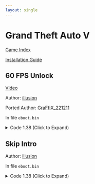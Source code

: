 ```yaml
---
layout: single
---
```


# Grand Theft Auto V

[Game Index](/patch/#ps4)

[Installation Guide](/install-instructions/)

## 60 FPS Unlock

[Video](https://youtu.be/FqTg3Sij3MQ)

Author: [illusion](https://twitter.com/illusion0002)

Ported Author: [GraFfiX_221211](https://twitter.com/GraFfiX_221211)

In file `eboot.bin`

<details>
<summary>Code 1.38 (Click to Expand)</summary>

{% highlight yml %}
- game: "Grand Theft Auto V"
  app_ver: "01.38"
  patch_ver: "1.0"
  name: "60 FPS Unlock"
  author: "illusion, GraFfiX_221211"
  note: "CPU Limited. For use with 9th generation of game consoles."
  arch: generic_orbis
  enabled: False
  patch_list:
        - [ bytes, 0xD3BB5E, "01 00 00 00" ]
{% endhighlight %}

</details>

## Skip Intro

Author: [illusion](https://twitter.com/illusion0002)

In file `eboot.bin`

<details>
<summary>Code 1.38 (Click to Expand)</summary>

{% highlight yml %}
- game: "Grand Theft Auto V"
  app_ver: "01.38"
  patch_ver: "1.0"
  name: "Skip Intro"
  author: "illusion"
  note:
  arch: generic_orbis
  enabled: False
  patch_list:
        - [ bytes, 0x2F3E794, "00" ]
        - [ bytes, 0x286EFB8, "00" ]
{% endhighlight %}

</details>

<!--

Commenting this out when to re-test this when FCAT gets implemented.

<details>
<summary>Code 1.00 (Click to Expand)</summary>

{% highlight none %}
BF 02 00 00 00 31 F6 E8 87 67 CB 00

BF 01 00 00 00 31 F6 E8 87 67 CB 00

##### do not apply code below
# this will introduce screen tear when param above is loaded with 0
# 2 will become 20hz
# 1 becomes 30hz
# 0 is unlocked
# code will skip sceVideoOutSetFlipRate
# 0F 44 F7 8B 3D B8 6D A4 01 E9 93 52 A6 00
# 0F 45 F7 8B 3D B8 6D A4 01 E9 93 52 A6 00
#####
{% endhighlight %}

</details>

<details>
<summary>Code 1.33 (Click to Expand)</summary>

{% highlight none %}
BF 02 00 00 00 31 F6 E8 E7 69 DE 00

BF 01 00 00 00 31 F6 E8 E7 69 DE 00

##### do not apply code below
# this will introduce screen tear when param above is loaded with 0
# 2 will become 20hz
# 1 becomes 30hz
# 0 is unlocked
# code will skip sceVideoOutSetFlipRate
# 0F 44 F7 8B 3D A8 95 11 02 E9 53 5A C8 00
# 0F 45 F7 8B 3D A8 95 11 02 E9 53 5A C8 00
#####
{% endhighlight %}

</details>

-->

